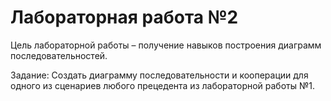 # Лабораторная работа №2

Цель лабораторной работы – получение навыков построения диаграмм последовательностей.

Задание:
Создать диаграмму последовательности и кооперации для одного из сценариев любого прецедента из лабораторной работы №1.
